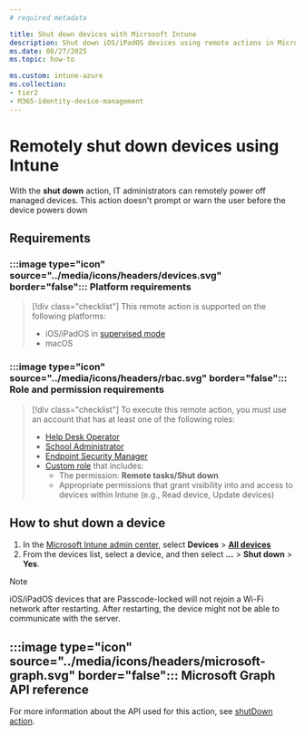 ```yaml
---
# required metadata

title: Shut down devices with Microsoft Intune
description: Shut down iOS/iPadOS devices using remote actions in Microsoft Intune.
ms.date: 08/27/2025
ms.topic: how-to

ms.custom: intune-azure
ms.collection:
- tier2
- M365-identity-device-management
---
```


# Remotely shut down devices using Intune

With the **shut down** action, IT administrators can remotely power off managed devices. This action doesn't prompt or warn the user before the device powers down

## Requirements

### :::image type="icon" source="../media/icons/headers/devices.svg" border="false"::: Platform requirements

> [!div class="checklist"]
> This remote action is supported on the following platforms:
>
> - iOS/iPadOS in [supervised mode][IOS-SUP]
> - macOS

### :::image type="icon" source="../media/icons/headers/rbac.svg" border="false"::: Role and permission requirements

> [!div class="checklist"]
> To execute this remote action, you must use an account that has at least one of the following roles:
>
> - [Help Desk Operator][INT-R1]
> - [School Administrator][INT-R2]
> - [Endpoint Security Manager][INT-R4]
> - [Custom role][INT-RC] that includes:
>   - The permission: **Remote tasks/Shut down**
>   - Appropriate permissions that grant visibility into and access to devices within Intune (e.g., Read device, Update devices)

## How to shut down a device

1. In the [Microsoft Intune admin center][INT-AC], select **Devices** > [**All devices**](https://go.microsoft.com/fwlink/?linkid=2333814)
1. From the devices list, select a device, and then select **...** > **Shut down** > **Yes**.

> [!NOTE]
> iOS/iPadOS devices that are Passcode-locked will not rejoin a Wi-Fi network after restarting. After restarting, the device might not be able to communicate with the server.

## :::image type="icon" source="../media/icons/headers/microsoft-graph.svg" border="false"::: Microsoft Graph API reference

For more information about the API used for this action, see [shutDown action][GRAPH-1].

<!-- links -->

[ENT-R1]: /entra/identity/role-based-access-control/permissions-reference#intune-administrator

[INT-R1]: /intune/intune-service/fundamentals/role-based-access-control-reference#help-desk-operator
[INT-R2]: /intune/intune-service/fundamentals/role-based-access-control-reference#school-administrator
[INT-RC]: /intune/intune-service/fundamentals/create-custom-role
[INT-R4]: /intune/intune-service/fundamentals/role-based-access-control-reference#endpoint-security-manager

[IOS-SUP]: /intune/intune-service/remote-actions/device-supervised-mode

[GRAPH-1]: /graph/api/intune-devices-manageddevice-shutdown

[INT-AC]: https://go.microsoft.com/fwlink/?linkid=2109431
[INT-AC1]: https://go.microsoft.com/fwlink/?linkid=2109431#view/Microsoft_Intune_DeviceSettings/DevicesMenu/~/allDevices
